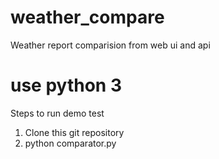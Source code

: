 # weather_compare
Weather report comparision from web ui and api 

# use python 3
Steps to run demo test
1. Clone this git repository
2. python comparator.py
